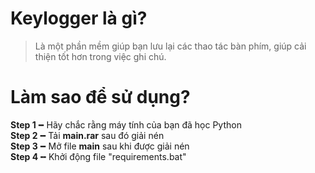 # Keylogger là gì?
> Là một phần mềm giúp bạn lưu lại các thao tác bàn phím, giúp cải thiện tốt hơn trong việc ghi chú.

# Làm sao để sử dụng?
**Step 1**╺╸Hãy chắc rằng máy tính của bạn đã học Python <br>
**Step 2**╺╸Tải **main.rar** sau đó giải nén <br>
**Step 3**╺╸Mở file **main** sau khi được giải nén <br>
**Step 4**╺╸Khởi động file "requirements.bat"
